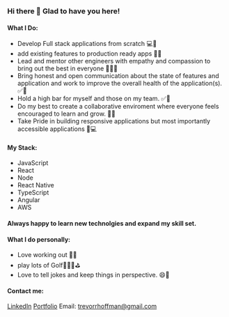 ### Hi there 👋 Glad to have you here!

 #### What I Do: 
- Develop Full stack applications from scratch 💻📲
- add existing features to production ready apps 👷‍🤩
- Lead and mentor other engineers with empathy and compassion to bring out the best in everyone 🤩💯✅
- Bring honest and open communication about the state of features and application and work to improve the overall health of the application(s). ✅💯
- Hold a high bar for myself and those on my team. ✅💯
- Do my best to create a collaborative enviroment where everyone feels encouraged to learn and grow. 👥👥
- Take Pride in building responsive applications but most importantly accessible applications 📲💻

 #### My Stack: 
- JavaScript
- React 
- Node
- React Native
- TypeScript
- Angular
- AWS

#### Always happy to learn new technolgies and expand my skill set.


 #### What I do personally:
- Love working out 💪🦾
- play lots of Golf🏌🏼‍♂️⛳️
- Love to tell jokes and keep things in perspective. 😄💯


 #### Contact me:
[LinkedIn](https://www.linkedin.com/in/trevorrhoffman/)
[Portfolio](https://www.trevorrhoffman.com/)
Email: trevorrhoffman@gmail.com
